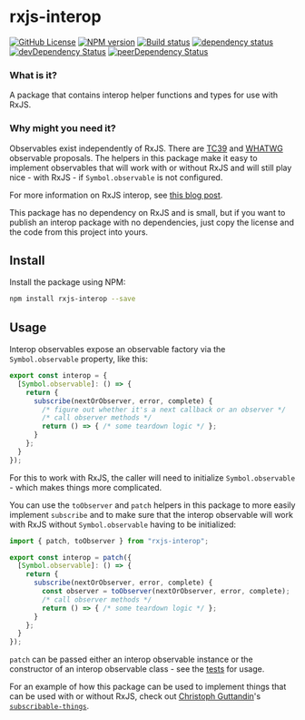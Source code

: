 # rxjs-interop

[![GitHub License](https://img.shields.io/badge/license-MIT-blue.svg)](https://github.com/cartant/rxjs-interop/blob/master/LICENSE)
[![NPM version](https://img.shields.io/npm/v/rxjs-interop.svg)](https://www.npmjs.com/package/rxjs-interop)
[![Build status](https://img.shields.io/travis/cartant/rxjs-interop.svg)](http://travis-ci.org/cartant/rxjs-interop)
[![dependency status](https://img.shields.io/david/cartant/rxjs-interop.svg)](https://david-dm.org/cartant/rxjs-interop)
[![devDependency Status](https://img.shields.io/david/dev/cartant/rxjs-interop.svg)](https://david-dm.org/cartant/rxjs-interop#info=devDependencies)
[![peerDependency Status](https://img.shields.io/david/peer/cartant/rxjs-interop.svg)](https://david-dm.org/cartant/rxjs-interop#info=peerDependencies)

### What is it?

A package that contains interop helper functions and types for use with RxJS.

### Why might you need it?

Observables exist independently of RxJS. There are [TC39](https://github.com/tc39/proposal-observable) and [WHATWG](https://github.com/whatwg/dom/issues/544) observable proposals. The helpers in this package make it easy to implement observables that will work with or without RxJS and will still play nice - with RxJS - if `Symbol.observable` is not configured.

For more information on RxJS interop, see [this blog post](https://ncjamieson.com/how-to-use-interop-observables/).

This package has no dependency on RxJS and is small, but if you want to publish an interop package with no dependencies, just copy the license and the code from this project into yours.

## Install

Install the package using NPM:

```sh
npm install rxjs-interop --save
```

## Usage

Interop observables expose an observable factory via the `Symbol.observable` property, like this:

```ts
export const interop = {
  [Symbol.observable]: () => {
    return {
      subscribe(nextOrObserver, error, complete) {
        /* figure out whether it's a next callback or an observer */
        /* call observer methods */
        return () => { /* some teardown logic */ };
      }
    };
  }
});
```

For this to work with RxJS, the caller will need to initialize `Symbol.observable` - which makes things more complicated.

You can use the `toObserver` and `patch` helpers in this package to more easily implement `subscribe` and to make sure that the interop observable will work with RxJS without `Symbol.observable` having to be initialized:

```ts
import { patch, toObserver } from "rxjs-interop";

export const interop = patch({
  [Symbol.observable]: () => {
    return {
      subscribe(nextOrObserver, error, complete) {
        const observer = toObserver(nextOrObserver, error, complete);
        /* call observer methods */
        return () => { /* some teardown logic */ };
      }
    };
  }
});
```

`patch` can be passed either an interop observable instance or the constructor of an interop observable class - see the [tests](https://github.com/cartant/rxjs-interop/blob/master/source/patch-spec.ts) for usage.

For an example of how this package can be used to implement things that can be used with or without RxJS, check out [Christoph Guttandin](https://github.com/chrisguttandin)'s [`subscribable-things`](https://github.com/chrisguttandin/subscribable-things).